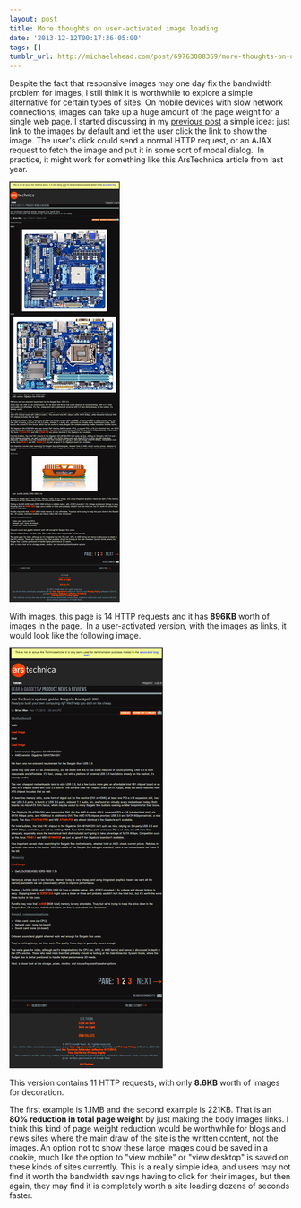 ```yaml
---
layout: post
title: More thoughts on user-activated image loading
date: '2013-12-12T00:17:36-05:00'
tags: []
tumblr_url: http://michaelehead.com/post/69763088369/more-thoughts-on-user-activated-image-loading
---
```

Despite the fact that responsive images may one day fix the bandwidth problem for images, I still think it is worthwhile to explore a simple alternative for certain types of sites. On mobile devices with slow network connections, images can take up a huge amount of the page weight for a single web page. I started discussing in my [previous post](/2013/05/02/user-activated-image-loading.html) a simple idea: just link to the images by default and let the user click the link to show the image. The user's click could send a normal HTTP request, or an AJAX request to fetch the image and put it in some sort of modal dialog. 
In practice, it might work for something like this ArsTechnica article from last year. 

![ArsTechinca article screenshot with images](/images/posts/arstechnica-with-images.jpg)

With images, this page is 14 HTTP requests and it has **896KB** worth of images in the page. 
In a user-activated version, with the images as links, it would look like the following image.

![ArsTechinca article screenshot without images](/images/posts/arstechnica-no-images.jpg)


This version contains 11 HTTP requests, with only **8.6KB** worth of images for decoration. 

The first example is 1.1MB and the second example is 221KB. That is an **80% reduction in total page weight** by just making the body images links. I think this kind of page weight reduction would be worthwhile for blogs and news sites where the main draw of the site is the written content, not the images. An option not to show these large images could be saved in a cookie, much like the option to "view mobile" or "view desktop" is saved on these kinds of sites currently. This is a really simple idea, and users may not find it worth the bandwidth savings having to click for their images, but then again, they may find it is completely worth a site loading dozens of seconds faster.